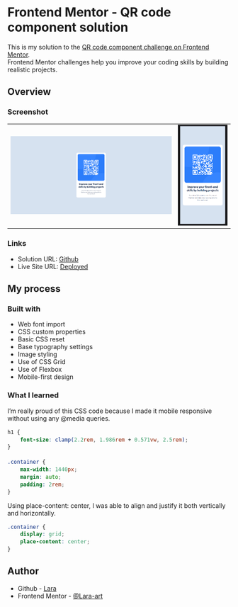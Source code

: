# Frontend Mentor - QR code component solution

This is my solution to the [QR code component challenge on Frontend Mentor](https://www.frontendmentor.io/challenges/qr-code-component-iux_sIO_H). <br>Frontend Mentor challenges help you improve your coding skills by building realistic projects. 


## Overview

### Screenshot
<table>
  <tr>
    <td style="width: 75%;"><img src="https://github.com/Lara-art/QR-code-component/blob/main/QR-Screenshoot/Desktop.PNG" alt="Vista de Escritorio" style="width: 100%;"/></td>
    <td style="width: 25%;"><img src="https://github.com/Lara-art/QR-code-component/blob/main/QR-Screenshoot/mobile.PNG"  alt="Vista Móvil" style="width: 100%;"/></td>
  </tr>
</table>

### Links

- Solution URL: [Github](https://github.com/Lara-art/QR-code-component)
- Live Site URL: [Deployed](https://lara-art.github.io/QR-code-component/)

## My process

### Built with

- Web font import
- CSS custom properties
- Basic CSS reset
- Base typography settings
- Image styling
- Use of CSS Grid
- Use of Flexbox
- Mobile-first design


### What I learned

I’m really proud of this CSS code because I made it mobile responsive without using any @media queries.


```css
h1 {
    font-size: clamp(2.2rem, 1.986rem + 0.571vw, 2.5rem);
}

.container {
    max-width: 1440px;
    margin: auto;
    padding: 2rem;
}
```
Using place-content: center, I was able to align and justify it both vertically and horizontally.

```css
.container {
    display: grid;
    place-content: center;
}
```


## Author

- Github - [Lara](https://github.com/Lara-art)
- Frontend Mentor - [@Lara-art](https://www.frontendmentor.io/profile/Lara-art)
